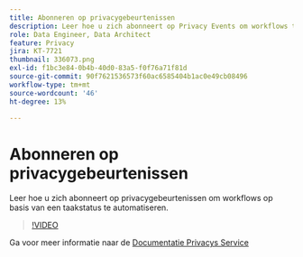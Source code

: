 ```yaml
---
title: Abonneren op privacygebeurtenissen
description: Leer hoe u zich abonneert op Privacy Events om workflows te automatiseren die zijn gebaseerd op een taakstatus.
role: Data Engineer, Data Architect
feature: Privacy
jira: KT-7721
thumbnail: 336073.png
exl-id: f1bc3e84-0b4b-40d0-83a5-f0f76a71f81d
source-git-commit: 90f7621536573f60ac6585404b1ac0e49cb08496
workflow-type: tm+mt
source-wordcount: '46'
ht-degree: 13%

---
```



# Abonneren op privacygebeurtenissen

Leer hoe u zich abonneert op privacygebeurtenissen om workflows op basis van een taakstatus te automatiseren.

>[!VIDEO](https://video.tv.adobe.com/v/336073?quality=12&learn=on)

Ga voor meer informatie naar de [Documentatie Privacys Service](https://experienceleague.adobe.com/docs/experience-platform/privacy/home.html?lang=nl)
